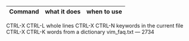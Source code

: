 |   Command   |   what it does  | when to use |
|:---  | :---: | ---: |


CTRL-X CTRL-L whole lines
CTRL-X CTRL-N keywords in the current file
CTRL-X CTRL-K words from a dictionary
vim_faq.txt — 2734
